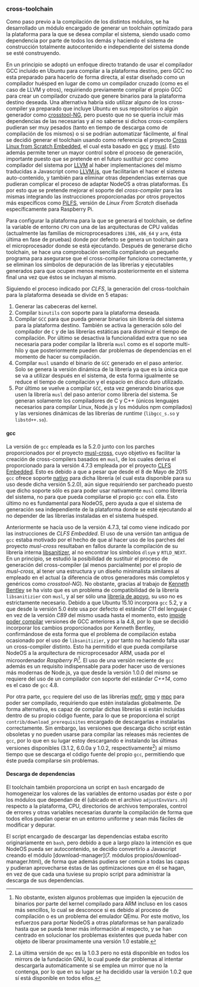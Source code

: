 ### cross-toolchain

Como paso previo a la compilación de los distintos módulos, se ha desarrollado
un módulo encargado de generar un toolchain optimizado para la plataforma para
la que se desea compilar el sistema, siendo usado como dependencia por parte de
todos los demás y haciendo el sistema de construcción totalmente autocontenido e
independiente del sistema donde se esté construyendo.

En un principio se adoptó un enfoque directo tratando de usar el compilador GCC
incluido en Ubuntu para compilar a la plataforma destino, pero GCC no esta
preparado para hacerlo de forma directa, al estar diseñado como un compilador
huésped en lugar de como un compilador cruzado (como es el caso de LLVM y otros),
requiriendo previamente compilar el propio GCC para crear un compilador cruzado
que genere binarios para la plataforma destino deseada. Una alternativa habría
sido utilizar alguno de los cross-compiler ya preparado que incluye Ubuntu en
sus repositorios o algún generador como [crosstool-NG](http://crosstool-ng.org),
pero puesto que no se quería incluir más dependencias de las necesarias y al no
saberse si dichos cross-compilers pudieran ser muy pesados (tanto en tiempo de
descarga como de compilación de los mismos) o si se podrían automatizar
fácilmente, al final se decidió generar el toolchain usando como referencia el
proyecto [Cross Linux from Scratch Embedded](http://clfs.org/view/clfs-embedded),
el cual esta basado en [gcc](https://gcc.gnu.org) y [musl](https://www.musl-libc.org).
Esto además permite tener un mayor control sobre el proceso de generación,
importante puesto que se pretende en el futuro sustituir *gcc* como compilador
del sistema por [LLVM](http://llvm.org) al haber implementaciones del mismo
traducidas a Javascript como [LLVM.js](https://github.com/kripken/llvm.js), que
facilitarían el hacer el sistema auto-contenido, y también para eliminar otras
dependencias externas que pudieran complicar el proceso de adaptar NodeOS a otras
plataformas. Es por esto que se pretende mejorar el soporte del *cross-compiler*
para las mismas integrando las instrucciones proporcionadas por otros proyectos
más específicos como [PiLFS](http://www.intestinate.com/pilfs), versión de *Linux
From Scratch* diseñada específicamente para Raspberry Pi.

Para configurar la plataforma para la que se generará el toolchain, se define la
variable de entorno `CPU` con una de las arquitecturas de CPU validas
(actualmente las familias de microprocesadores `i386`, `x86_64` y `arm`, ésta
última en fase de pruebas) donde por defecto se genera un toolchain para el
microprocesador donde se está ejecutando. Después de generarse dicho toolchain,
se hace una comprobación sencilla compilando un pequeño programa para asegurarse
que el cross-compiler funciona correctamente, y se eliminan los símbolos de
depuración de las librerías y ejecutables generados para que ocupen menos
memoria posteriormente en el sistema final una vez que éstos se incluyan al
mismo.

Siguiendo el proceso indicado por *CLFS*, la generación del cross-toolchain para
la plataforma deseada se divide en 5 etapas:

1. Generar las cabeceras del kernel.
2. Compilar `binutils` con soporte para la plataforma deseada.
3. Compilar `GCC` para que pueda generar binarios sin librería del sistema para
   la plataforma destino. También se activa la generación sólo del compilador de
   `C` y de las librerías estáticas para disminuir el tiempo de compilación. Por
   último se desactiva la funcionalidad extra que no sea necesaria para poder
   compilar la librería `musl` como es el soporte multi-hilo y que posteriormente
   pueden dar problemas de dependencias en el momento de hacer su compilación.
4. Compilar `musl` usando el binario de `GCC` generado en el paso anterior. Solo
   se genera la versión dinámica de la librería ya que es la única que se va a
   utilizar después en el sistema, de esta forma igualmente se reduce el tiempo
   de compilación y el espacio en disco duro utilizado.
5. Por último se vuelve a compilar `GCC`, esta vez generando binarios que usen
   la librería `musl` del paso anterior como librería del sistema. Se generan
   solamente los compiladores de C y C++ (únicos lenguajes necesarios para
   compilar Linux, Node.js y los módulos npm compilados) y las versiones
   dinámicas de las librerías de *runtime* (`libgcc_s.so` y `libstd++.so`).

#### gcc

La versión de `gcc` empleada es la 5.2.0 junto con los parches proporcionados
por el proyecto [musl-cross](https://github.com/GregorR/musl-cross), cuyo
objetivo es facilitar la creación de cross-compilers basados en `musl`, de los
cuales deriva el proporcionado para la versión 4.7.3 empleada por el proyecto
[CLFS Embedded](http://patches.clfs.org/embedded-dev/gcc-4.7.3-musl-1.patch).
Esto es debido a que a pesar que desde el 8 de Mayo de 2015 `gcc` ofrece soporte
[nativo](https://www.phoronix.com?page=news_item&px=Musl-Libc-GCC-Support) para
dicha librería (el cual esta disponible para su uso desde dicha versión 5.2.0),
aún sigue requiriendo ser parcheado puesto que dicho soporte sólo es para poder
usar nativamente `musl` como librería del sistema, no para que pueda compilarse
el propio `gcc` con ella. Esto último no es fundamental para NodeOS, pero ayuda
a que el sistema de generación sea independiente de la plataforma donde se esté
ejecutando al no depender de las librerías instaladas en el sistema huésped.

Anteriormente se hacía uso de la versión 4.7.3, tal como viene indicado por las
instrucciones de *CLFS Embedded*. El uso de una versión tan antigua de `gcc`
estaba motivado por el hecho de que al hacer uso de los parches del proyecto
*musl-cross* resultaban en fallos durante la compilación de su librería interna
[libsanitizer](https://github.com/gcc-mirror/gcc/tree/master/libsanitizer), al
no encontrar los símbolos `dlsym` y `RTLD_NEXT`. En un principio, se estudió la
posibilidad de sustituir el proceso de generación del cross-compiler (al menos
parcialmente) por el propio de *musl-cross*, al tener una estructura y un diseño
minimalista similares al empleado en el actual (a diferencia de otros generadores
más completos y genéricos como *crosstool-NG*). No obstante, gracias al trabajo
de [Kenneth Bentley](https://github.com/heavyk) se ha visto que es un problema
de compatibilidad de la librería `libsanitizier` con `musl`, y al ser sólo una
[librería de apoyo](https://github.com/NodeOS/NodeOS/pull/172#issuecomment-142699830),
su uso no es estrictamente necesario. Debido a que Ubuntu 15.10 incorpora `gcc`
5.2, y a que desde la versión 5.0 éste usa por defecto el estándar *C11* del
lenguaje `C` en vez de la versión *C89* del mismo usada hasta el momento, esto
[impide poder compilar](https://gcc.gnu.org/ml/gcc-patches/2015-08/msg00375.html)
versiones de GCC anteriores a la 4.8, por lo que se decidió incorporar los
cambios proporcionados por Kenneth Bentley, confirmándose de esta forma que el
problema de compilación estaba ocasionado por el uso de `libsanitizier`, y por
tanto no haciendo falta usar un cross-compiler distinto. Esto ha permitido el
que pueda compilarse NodeOS a la arquitectura de microprocesador ARM, usada por
el microordenador *Raspberry Pi*[^1]. El uso de una versión reciente de `gcc`
además es un requisito indispensable para poder hacer uso de versiones más
modernas de Node.js, ya que desde la versión 1.0.0 del mismo se requiere del uso
de un compilador con soporte del estándar *C++14*, como es el caso de `gcc` 4.8.

Por otra parte, `gcc` requiere del uso de las librerías
[mpfr](http://www.mpfr.org), [gmp](https://gmplib.org) y
[mpc](http://mpc.multiprecision.org) para poder ser compilado, requiriendo que
estén instaladas globalmente. De forma alternativa, es capaz de compilar dichas
librerías si están incluidas dentro de su propio código fuente, para lo que se
proporciona el script `contrib/download_prerequisites` encargado de descargarlas
e instalarlas correctamente. Sin embargo, las versiones que descarga dicho
script están obsoletas y no pueden usarse para compilar las releases más
recientes de `gcc`, por lo que en su lugar estoy descargando e instalando las
últimas versiones disponibles (3.1.2, 6.0.0a y 1.0.2, respectivamente[^2]) al
mismo tiempo que se descarga el código fuente del propio `gcc`, permitiendo que
éste pueda compilarse sin problemas.

#### Descarga de dependencias

El toolchain también proporciona un script en `bash` encargado de homogeneizar
los valores de las variables de entorno usadas por éste o por los módulos que
dependan de él (ubicado en el archivo `adjustEnvVars.sh`) respecto a la
plataforma, CPU, directorios de archivos temporales, control de errores y otras
variables necesarias durante la compilación de forma que todos ellos puedan
operar en un entorno uniforme y sean más fáciles de modificar y depurar.

El script encargado de descargar las dependencias estaba escrito originariamente
en `bash`, pero debido a que a largo plazo la intención es que NodeOS pueda ser
autocontenido, se decidio convertirlo a Javascript creando el módulo
[download-manager](7. módulos propios/download-manager.html),
de forma que además pudiera ser común a todas las capas y pudieran aprovecharse
éstas de las optimizaciones que en él se hagan, en vez de que cada una tuviese
su propio script para administrar la descarga de sus dependencias.


[^1]: No obstante, existen algunos problemas que impiden la ejecución de binarios por parte del kernel compilado para ARM incluso en los casos más sencillos, lo cual se desconoce si es debido al proceso de compilación o es un problema del emulador QEmu. Por este motivo, los esfuerzos para portar NodeOS a otras plataformas se han paralizado hasta que se pueda tener más información al respecto, y se han centrado en solucionar los problemas existentes que pueda haber con objeto de liberar proximamente una versión 1.0 estable.
[^2]: La última versión de `mpc` es la 1.0.3 pero no está disponible en todos los mirrors de la fundación GNU, lo cual puede dar problemas al intentar descargarla automáticamente si se emplea un mirror que no la contenga, por lo que en su lugar se ha decidido usar la versión 1.0.2 que sí está disponible en todos ellos.

